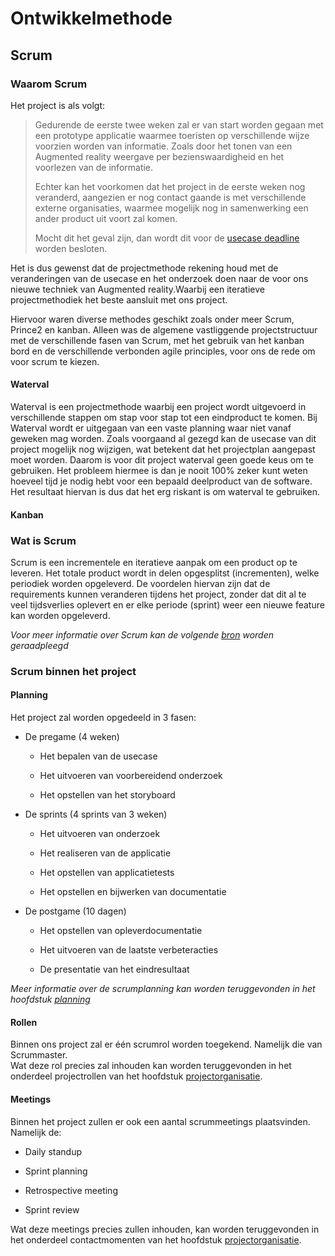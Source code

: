 Ontwikkelmethode
================

## Scrum


### Waarom Scrum
Het project is als volgt:
 
>Gedurende de eerste twee weken zal er van start worden gegaan met een prototype applicatie waarmee toeristen op verschillende wijze voorzien worden van informatie. Zoals door het tonen van een Augmented reality weergave per bezienswaardigheid en het voorlezen van de informatie.
>
>Echter kan het voorkomen dat het project in de eerste weken nog veranderd, aangezien er nog contact gaande is met verschillende externe organisaties, waarmee mogelijk nog in samenwerking een ander product uit voort zal komen.
>
>Mocht dit het geval zijn, dan wordt dit voor de [usecase deadline](./5.%20planning.md) worden besloten. 

Het is dus gewenst dat de projectmethode rekening houd met de veranderingen van de usecase en het onderzoek doen naar de voor ons nieuwe techniek van Augmented reality.Waarbij een iteratieve projectmethodiek het beste aansluit met ons project.

Hiervoor waren diverse methodes geschikt zoals onder meer Scrum, Prince2 en kanban. Alleen was de algemene vastliggende projectstructuur met de verschillende fasen van Scrum, met het gebruik van het kanban bord en de verschillende verbonden agile principles, voor ons de rede om voor scrum te kiezen.


#### Waterval
Waterval is een projectmethode waarbij een project wordt uitgevoerd in verschillende stappen om stap voor stap tot een eindproduct te komen. Bij Waterval wordt er uitgegaan van een vaste planning waar niet vanaf geweken mag worden. Zoals voorgaand al gezegd kan de usecase van dit project mogelijk nog wijzigen, wat betekent dat het projectplan aangepast moet worden. Daarom is voor dit project waterval geen goede keus om te gebruiken. Het probleem hiermee is dan je nooit 100% zeker kunt weten hoeveel tijd je nodig hebt voor een bepaald deelproduct van de software. Het resultaat hiervan is dus dat het erg riskant is om waterval te gebruiken.



#### Kanban

### Wat is Scrum

Scrum is een incrementele en iteratieve aanpak om een product op te leveren. Het
totale product wordt in delen opgesplitst (incrementen), welke periodiek worden
opgeleverd. De voordelen hiervan zijn dat de requirements kunnen veranderen
tijdens het project, zonder dat dit al te veel tijdsverlies oplevert en er elke periode (sprint) weer een nieuwe feature kan worden opgeleverd.

*Voor meer informatie over Scrum kan de volgende [bron](https://docs.google.com/document/d/1nYtDFelWIIY_HflRyFgfNad_BLUWWT5OzyGJE5lavZ4/edit#heading=h.qdslz9rw1ldu) worden geraadpleegd*

### Scrum binnen het project
#### Planning
Het project zal worden opgedeeld in 3 fasen:
-   De pregame (4 weken)

    -   Het bepalen van de usecase

    -   Het uitvoeren van voorbereidend onderzoek

    -   Het opstellen van het storyboard

-   De sprints (4 sprints van 3 weken)

    -   Het uitvoeren van onderzoek

    -   Het realiseren van de applicatie

    -   Het opstellen van applicatietests

    -   Het opstellen en bijwerken van documentatie

-   De postgame (10 dagen)

    -   Het opstellen van opleverdocumentatie

    -   Het uitvoeren van de laatste verbeteracties

    -   De presentatie van het eindresultaat

*Meer informatie over de scrumplanning kan worden teruggevonden in het hoofdstuk [planning](./5.%20planning.md)*


#### Rollen

Binnen ons project zal er één scrumrol worden toegekend. Namelijk die van
Scrummaster.  
Wat deze rol precies zal inhouden kan worden teruggevonden in het onderdeel
projectrollen van het hoofdstuk [projectorganisatie](./8.%20projectorganisatie.md).

#### Meetings

Binnen het project zullen er ook een aantal scrummeetings plaatsvinden.  
Namelijk de:

-   Daily standup

-   Sprint planning

-   Retrospective meeting

-   Sprint review

Wat deze meetings precies zullen inhouden, kan worden teruggevonden in het
onderdeel contactmomenten van het hoofdstuk [projectorganisatie](./8.%20projectorganisatie.md).
